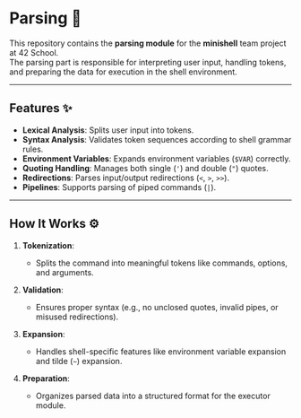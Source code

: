 # Parsing 📜

This repository contains the **parsing module** for the **minishell** team project at 42 School.  
The parsing part is responsible for interpreting user input, handling tokens, and preparing the data for execution in the shell environment.

---

## Features ✨

- **Lexical Analysis**: Splits user input into tokens.  
- **Syntax Analysis**: Validates token sequences according to shell grammar rules.  
- **Environment Variables**: Expands environment variables (`$VAR`) correctly.  
- **Quoting Handling**: Manages both single (`'`) and double (`"`) quotes.  
- **Redirections**: Parses input/output redirections (`<`, `>`, `>>`).  
- **Pipelines**: Supports parsing of piped commands (`|`).  

---

## How It Works ⚙️

1. **Tokenization**:  
   - Splits the command into meaningful tokens like commands, options, and arguments.  

2. **Validation**:  
   - Ensures proper syntax (e.g., no unclosed quotes, invalid pipes, or misused redirections).  

3. **Expansion**:  
   - Handles shell-specific features like environment variable expansion and tilde (`~`) expansion.  

4. **Preparation**:  
   - Organizes parsed data into a structured format for the executor module.
